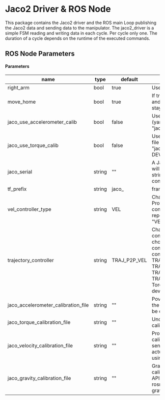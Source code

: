 # Jaco2 Driver & ROS Node
This package contains the Jaco2 driver and the ROS main Loop publishing the Jaco2 data and sending data to the manipulator.
The jaco2_driver is a simple FSM reading and writing data in each cycle. Per cycle only one. The duration of a cycle depends on the runtime of the executed commands.

## ROS Node Parameters
#### Parameters

| name | type  | default | function |
| --------|-----|------| ----------- |
right_arm|bool| true| Use the jaco2 as a right or left arm.|
move_home|bool| true| If true, on start up, move arm to home and initialize (open) fingers If false, stay in current configuration.|
|jaco_use_accelerometer_calib|bool|false|Use a accelerometer calibration (yaml file has to be provided, see "jaco_accelerometer_calibration_file")|
|jaco_use_torque_calib|bool| false| Use a torque sensor calibration (yaml file has to be provided, see "jaco_torque_calibration_file". UNDER DEVELOPMENT|
|jaco_serial|string| ""| A Jaco2 if the given serial number will be search and control. If a empty string is provided any Jaco2 will be connected to.|
|tf_prefix|string|jaco_| frame_id prefix for tf|
|vel_controller_type|string|VEL | Changes the velocity controller type. Provided are a standard velocity controller "VEL" and a collision repelling velocity controller "VEL_COLL"|
trajectory_controller|string|TRAJ_P2P_VEL|Changes the trajactory traking controller controller type. One can choose beween velocity and torque control and collision repelling or  rigid controllers. Possible controllers: TRAJ_P2P_VEL, TRAJ_P2P_VEL_COLL, TRAJ_P2P_TOR, TRAJ_P2P_TOR_COLL. Attention: Torque control is still under development.|
|jaco_accelerometer_calibration_file|string|""|Povides calibration parameters for the accelerometers. Paramerters can be optained using jaco2_calibration.|
|jaco_torque_calibration_file|string|""|Under development. Provides a calibration for the torque sensors.|
|jaco_velocity_calibration_file|string|""| Provides a velocity sensor calibration. For some API versions the sensed velocity is smaller than the actual. Calibration can be optianed using jaco2_calibration_utils.|
|jaco_gravity_calibration_file|string|""|Gravitiy parameter parameter calibration, provided by the Jaco2 API. Get parameters by running: rosrun jaco2_driver gravity_parameter_estimation.